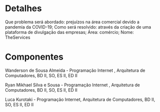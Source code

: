 # Detalhes
Que problema será abordado: prejuízos na área comercial devido a pandemia da COVID-19;
Como será resolvido: através da criação de uma plataforma de divulgação das empresas;
Área: comércio;
Nome: TheServices

# Componentes
Wanderson de Sousa Almeida - Programação Internet , Arquitetura de Computadores, BD II, SO, ES II, ED II

Ryan Mikhael Silva e Sousa - Programação Internet , Arquitetura de Computadores, BD II, SO, ES II, ED II

Luca Kurotaki - Programação Internet, Arquitetura de Computadores, BD II, SO, ES II, ED II


